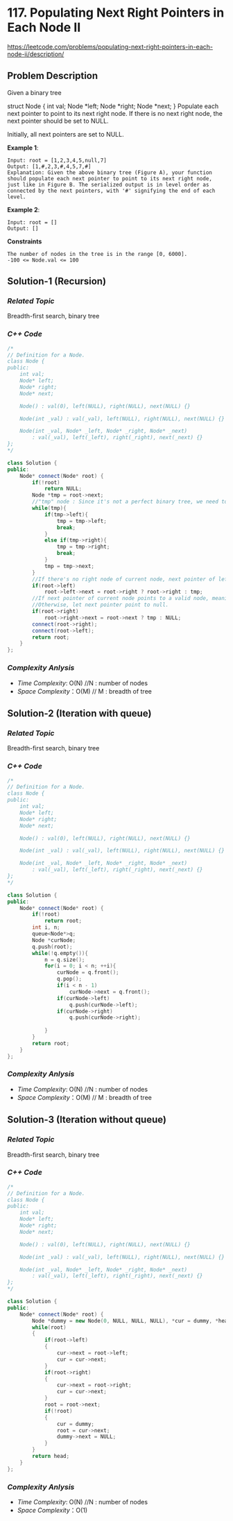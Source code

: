 # 117. Populating Next Right Pointers in Each Node II
https://leetcode.com/problems/populating-next-right-pointers-in-each-node-ii/description/


## Problem Description

Given a binary tree

struct Node {
  int val;
  Node *left;
  Node *right;
  Node *next;
}
Populate each next pointer to point to its next right node. If there is no next right node, the next pointer should be set to NULL.

Initially, all next pointers are set to NULL.



**Example 1**:
```
Input: root = [1,2,3,4,5,null,7]
Output: [1,#,2,3,#,4,5,7,#]
Explanation: Given the above binary tree (Figure A), your function should populate each next pointer to point to its next right node, just like in Figure B. The serialized output is in level order as connected by the next pointers, with '#' signifying the end of each level.
```
**Example 2**:
```
Input: root = []
Output: []
```


**Constraints**
```
The number of nodes in the tree is in the range [0, 6000].
-100 <= Node.val <= 100
```

## Solution-1 (Recursion)

### _Related Topic_
   Breadth-first search, binary tree

### _C++ Code_
```cpp
/*
// Definition for a Node.
class Node {
public:
    int val;
    Node* left;
    Node* right;
    Node* next;

    Node() : val(0), left(NULL), right(NULL), next(NULL) {}

    Node(int _val) : val(_val), left(NULL), right(NULL), next(NULL) {}

    Node(int _val, Node* _left, Node* _right, Node* _next)
        : val(_val), left(_left), right(_right), next(_next) {}
};
*/

class Solution {
public:
    Node* connect(Node* root) {
        if(!root)
            return NULL;
        Node *tmp = root->next;
        //"tmp" node : Since it's not a perfect binary tree, we need to find the first next node of next level belong to other subtree.
        while(tmp){
            if(tmp->left){
                tmp = tmp->left;
                break;
            }
            else if(tmp->right){
                tmp = tmp->right;
                break;
            }
            tmp = tmp->next;
        }
        //If there's no right node of current node, next pointer of left node points to the "tmp" node 
        if(root->left)
            root->left->next = root->right ? root->right : tmp;
        //If next pointer of current node points to a valid node, meaning that "tmp" node isn't a null pointer. Make next pointer point to "tmp node.
        //Otherwise, let next pointer point to null.
        if(root->right)
            root->right->next = root->next ? tmp : NULL;
        connect(root->right);
        connect(root->left);
        return root;
    }
};
```

### _Complexity Anlysis_
- _Time Complexity_: O(N) //N : number of nodes
- _Space Complexity_：O(M) // M : breadth of tree

## Solution-2 (Iteration with queue)

### _Related Topic_
   Breadth-first search, binary tree

### _C++ Code_
```cpp
/*
// Definition for a Node.
class Node {
public:
    int val;
    Node* left;
    Node* right;
    Node* next;

    Node() : val(0), left(NULL), right(NULL), next(NULL) {}

    Node(int _val) : val(_val), left(NULL), right(NULL), next(NULL) {}

    Node(int _val, Node* _left, Node* _right, Node* _next)
        : val(_val), left(_left), right(_right), next(_next) {}
};
*/

class Solution {
public:
    Node* connect(Node* root) {
        if(!root)
            return root;
        int i, n;
        queue<Node*>q;
        Node *curNode;
        q.push(root);
        while(!q.empty()){
            n = q.size();
            for(i = 0; i < n; ++i){
                curNode = q.front();
                q.pop();
                if(i < n - 1)
                    curNode->next = q.front();
                if(curNode->left)
                    q.push(curNode->left);
                if(curNode->right)
                    q.push(curNode->right);
                
            }
        }
        return root;
    }
};
```

### _Complexity Anlysis_
- _Time Complexity_: O(N) //N : number of nodes
- _Space Complexity_：O(M) // M : breadth of tree


## Solution-3 (Iteration without queue)

### _Related Topic_
   Breadth-first search, binary tree

### _C++ Code_
```cpp
/*
// Definition for a Node.
class Node {
public:
    int val;
    Node* left;
    Node* right;
    Node* next;

    Node() : val(0), left(NULL), right(NULL), next(NULL) {}

    Node(int _val) : val(_val), left(NULL), right(NULL), next(NULL) {}

    Node(int _val, Node* _left, Node* _right, Node* _next)
        : val(_val), left(_left), right(_right), next(_next) {}
};
*/

class Solution {
public:
    Node* connect(Node* root) {
        Node *dummy = new Node(0, NULL, NULL, NULL), *cur = dummy, *head = root;
        while(root)
        {
            if(root->left)
            {
                cur->next = root->left;
                cur = cur->next;
            }
            if(root->right)
            {
                cur->next = root->right;
                cur = cur->next;
            }
            root = root->next;
            if(!root)
            {
                cur = dummy;
                root = cur->next;
                dummy->next = NULL;
            }
        }
        return head;
    }
};
```

### _Complexity Anlysis_
- _Time Complexity_: O(N) //N : number of nodes
- _Space Complexity_：O(1)
